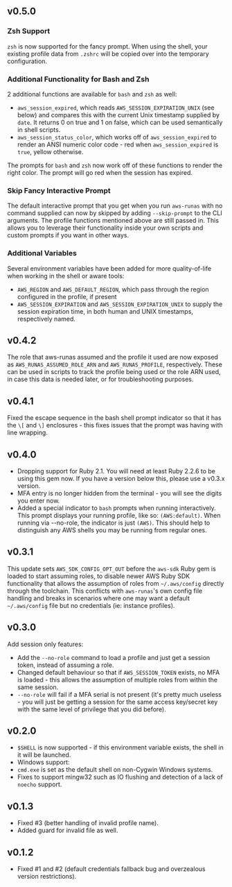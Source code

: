## v0.5.0

### Zsh Support

`zsh` is now supported for the fancy prompt. When using the shell, your
existing profile data from `.zshrc` will be copied over into the temporary
configuration.

### Additional Functionality for Bash and Zsh

2 additional functions are available for `bash` and `zsh` as well:

 * `aws_session_expired`, which reads `AWS_SESSION_EXPIRATION_UNIX` (see below)
   and compares this with the current Unix timestamp supplied by `date`. It
   returns 0 on true and 1 on false, which can be used semantically in shell
   scripts.
 * `aws_session_status_color`, which works off of `aws_session_expired` to
   render an ANSI numeric color code - red when `aws_session_expired` is `true`,
   yellow otherwise.

The prompts for `bash` and `zsh` now work off of these functions to render the
right color. The prompt will go red when the session has expired.

### Skip Fancy Interactive Prompt

The default interactive prompt that you get when you run `aws-runas` with no
command supplied can now by skipped by adding `--skip-prompt` to the CLI
arguments. The profile functions mentioned above are still passed in. This
allows you to leverage their functionality inside your own scripts and custom
prompts if you want in other ways. 

### Additional Variables

Several environment variables have been added for more quality-of-life when
working in the shell or aware tools:

 * `AWS_REGION` and `AWS_DEFAULT_REGION`, which pass through the region
   configured in the profile, if present
 * `AWS_SESSION_EXPIRATION` and `AWS_SESSION_EXPIRATION_UNIX` to supply the
   session expiration time, in both human and UNIX timestamps, respectively
   named.

## v0.4.2

The role that aws-runas assumed and the profile it used are now exposed as
`AWS_RUNAS_ASSUMED_ROLE_ARN` and `AWS_RUNAS_PROFILE`, respectively. These can be
used in scripts to track the profile being used or the role ARN used, in case
this data is needed later, or for troubleshooting purposes.

## v0.4.1

Fixed the escape sequence in the bash shell prompt indicator so that it has the
`\[` and `\]` enclosures - this fixes issues that the prompt was having with
line wrapping.

## v0.4.0

 * Dropping support for Ruby 2.1. You will need at least Ruby 2.2.6 to be using
   this gem now. If you have a version below this, please use a v0.3.x version.
 * MFA entry is no longer hidden from the terminal - you will see the digits you
   enter now.
 * Added a special indicator to `bash` prompts when running interactively. This
   prompt displays your running profile, like so: `(AWS:default)`. When running
   via --no-role, the indicator is just `(AWS)`. This should help to distinguish
   any AWS shells you may be running from regular ones.

## v0.3.1

This update sets `AWS_SDK_CONFIG_OPT_OUT` before the `aws-sdk` Ruby gem is
loaded to start assuming roles, to disable newer AWS Ruby SDK functionality that
allows the assumption of roles from `~/.aws/config` directly through the
toolchain. This conflicts with `aws-runas`'s own config file handling and breaks
in scenarios where one may want a default `~/.aws/config` file but no
credentials (ie: instance profiles).

## v0.3.0

Add session only features:

 * Add the `--no-role` command to load a profile and just get a
   session token, instead of assuming a role.
 * Changed default behaviour so that if `AWS_SESSION_TOKEN` exists, no MFA
   is loaded - this allows the assumption of multiple roles from within
   the same session.
 * `--no-role` will fail if a MFA serial is not present (it's pretty much
   useless - you will just be getting a session for the same access
   key/secret key with the same level of privilege that you did before).


## v0.2.0

 * `$SHELL` is now supported - if this environment variable exists, the shell
   in it will be launched.
 * Windows support:
  * `cmd.exe` is set as the default shell on non-Cygwin Windows systems.
  * Fixes to support mingw32 such as IO flushing and detection of a lack of
    `noecho` support.

## v0.1.3

 * Fixed #3 (better handling of invalid profile name).
 * Added guard for invalid file as well.

## v0.1.2

 * Fixed #1 and #2 (default credentials fallback bug and overzealous version
   restrictions).
